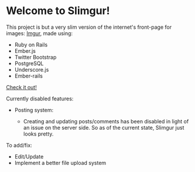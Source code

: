 <h1>Welcome to Slimgur!</h1>

<p>This project is but a very slim version of the internet's front-page for images: <a href='http://www.imgur.com/' target="_blank">Imgur</a>, made using:

<ul>
	<li>Ruby on Rails</li>
	<li>Ember.js</li>
	<li>Twitter Bootstrap</li>
	<li>PostgreSQL</li>
	<li>Underscore.js</li>
	<li>Ember-rails</li>
</ul>

<a href="http://slimgur.herokuapp.com/" target="_blank">Check it out!</a>

<p>Currently disabled features:</p>
<ul>
	<li>Posting system:</li>
		<ul>
			<li>Creating and updating posts/comments has been disabled in light of an issue on the server side. So as of the current state, Slimgur just looks pretty.
			</li>
		</ul>
</ul>

<p>To add/fix:</p>
<ul>
	<li>Edit/Update</li>
	<li>Implement a better file upload system</li>
</ul>


